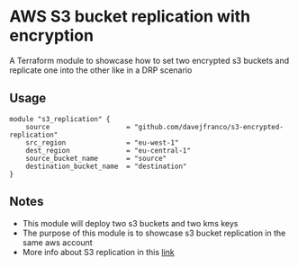 # AWS S3 bucket replication with encryption

A Terraform module to showcase how to set two encrypted s3 buckets and replicate one into the other like in a DRP scenario

## Usage

```hcl
module "s3_replication" {
    source                   = "github.com/davejfranco/s3-encrypted-replication"
    src_region               = "eu-west-1"
    dest_region              = "eu-central-1"
    source_bucket_name       = "source"
    destination_bucket_name  = "destination"
}
```

## Notes

- This module will deploy two s3 buckets and two kms keys
- The purpose of this module is to showcase s3 bucket replication in the same aws account 
- More info about S3 replication in this [link](https://docs.aws.amazon.com/AmazonS3/latest/userguide/replication-example-walkthroughs.html)